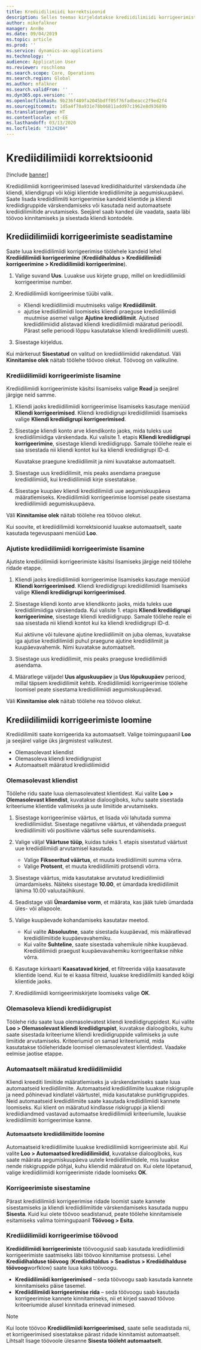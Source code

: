 ```yaml
---
title: Krediidilimiidi korrektsioonid
description: Selles teemas kirjeldatakse krediidilimiidi korrigeerimiste seadistamist ja lisamist.
author: mikefalkner
manager: AnnBe
ms.date: 09/04/2019
ms.topic: article
ms.prod: ''
ms.service: dynamics-ax-applications
ms.technology: ''
audience: Application User
ms.reviewer: roschloma
ms.search.scope: Core, Operations
ms.search.region: Global
ms.author: mfalkner
ms.search.validFrom: ''
ms.dyn365.ops.version: ''
ms.openlocfilehash: 9b236f489fa2045bdff05f76fadbeacc2f9ed2f4
ms.sourcegitcommit: 1d5a4f70a931e78b06811add97c1962e8d93689b
ms.translationtype: HT
ms.contentlocale: et-EE
ms.lasthandoff: 03/13/2020
ms.locfileid: "3124204"
---
```

# <a name="credit-limit-adjustments"></a>Krediidilimiidi korrektsioonid 

[!include [banner](../includes/banner.md)]

Krediidilimiidi korrigeerimised lasevad krediidihalduritel värskendada ühe kliendi, kliendigrupi või kõigi klientide krediidilimiite ja aegumiskuupäevi. Saate lisada krediidilimiiti korrigeerimise kandeid klientide ja kliendi krediidigruppide värskendamiseks või kasutada neid automaatsete krediidilimiitide arvutamiseks. Seejärel saab kanded üle vaadata, saata läbi töövoo kinnitamiseks ja sisestada kliendi kontodele.

## <a name="set-up-credit-limit-adjustments"></a>Krediidilimiidi korrigeerimiste seadistamine

Saate luua krediidilimiidi korrigeerimise töölehele kandeid lehel **Krediidilimiidi korrigeerimine** (**Krediidihaldus \> Krediidilimiidi korrigeerimine \> Krediidilimiidi korrigeerimine**).

1. Valige suvand **Uus**. Luuakse uus kirjete grupp, millel on krediidilimiidi korrigeerimise number.
2. Krediidilimiidi korrigeerimise tüübi valik.

    - Kliendi krediidilimiidi muutmiseks valige **Krediidilimiit**.
    - ajutise krediidilimiidi loomiseks kliendi praeguse krediidilimiidi muutmise asemel valige **Ajutine krediidilimiit**. Ajutised krediidilimiidid alistavad kliendi krediidilimiidi määratud perioodil. Pärast selle perioodi lõppu kasutatakse kliendi krediidilimiiti uuesti.
3. Sisestage kirjeldus. 

Kui märkeruut **Sisestatud** on valitud on krediidilimiidid rakendatud. Väli **Kinnitamise olek** näitab töölehe töövoo olekut. Töövoog on valikuline.

### <a name="add-credit-limit-adjustments"></a>Krediidilimiidi korrigeerimiste lisamine

Krediidilimiidi korrigeerimiste käsitsi lisamiseks valige **Read** ja seejärel järgige neid samme.

1. Kliendi jaoks krediidilimiidi korrigeerimise lisamiseks kasutage menüüd **Kliendi korrigeerimised**. Kliendi krediidigrupi krediidilimiidi lisamiseks valige **Kliendi krediidigrupi korrigeerimised**.
2. Sisestage kliendi konto arve kliendikonto jaoks, mida tuleks uue krediidilimiidiga värskendada. Kui valisite 1. etapis **Kliendi krediidigrupi korrigeerimine**, sisestage kliendi krediidigrupp. Samale töölehe reale ei saa sisestada nii kliendi kontot kui ka kliendi krediidigrupi ID-d.

    Kuvatakse praegune krediidilimiit ja nimi kuvatakse automaatselt.

3. Sisestage uus krediidilimiit, mis peaks asendama praeguse krediidilimiidi, kui krediidilimiidi kirje sisestatakse.
4. Sisestage kuupäev kliendi krediidilimiidi uue aegumiskuupäeva määratlemiseks. Krediidilimiidi korrigeerimise loomisel peate sisestama krediidilimiidi aegumiskuupäeva.

Väli **Kinnitamise olek** näitab töölehe rea töövoo olekut.

Kui soovite, et krediidilimiidi korrektsioonid luuakse automaatselt, saate kasutada tegevuspaani menüüd **Loo**.
 
### <a name="add-temporary-credit-limit-adjustments"></a>Ajutiste krediidilimiidi korrigeerimiste lisamine

Ajutiste krediidilimiidi korrigeerimiste käsitsi lisamiseks järgige neid töölehe ridade etappe.

1. Kliendi jaoks krediidilimiidi korrigeerimise lisamiseks kasutage menüüd **Kliendi korrigeerimised**. Kliendi krediidigrupi krediidilimiidi lisamiseks valige **Kliendi krediidigrupi korrigeerimised**.
2. Sisestage kliendi konto arve kliendikonto jaoks, mida tuleks uue krediidilimiidiga värskendada. Kui valisite 1. etapis **Kliendi krediidigrupi korrigeerimine**, sisestage kliendi krediidigrupp. Samale töölehe reale ei saa sisestada nii kliendi kontot kui ka kliendi krediidigrupi ID-d.

    Kui aktiivne või tulevane ajutine krediidilimiit on juba olemas, kuvatakse iga ajutise krediidilimiidi puhul praegune ajutine krediidilimiit ja kuupäevavahemik. Nimi kuvatakse automaatselt.

3. Sisestage uus krediidilimiit, mis peaks praeguse krediidilimiidi asendama.
4. Määratlege väljadel **Uus alguskuupäev** ja **Uus lõpukuupäev** periood, millal täpsem krediidilimiit kehtib. Krediidilimiidi korrigeerimise töölehe loomisel peate sisestama krediidilimiidi aegumiskuupäevad.

Väli **Kinnitamise olek** näitab töölehe rea töövoo olekut.

## <a name="generate-credit-limit-adjustments"></a>Krediidilimiidi korrigeerimiste loomine

Krediidilimiiti saate korrigeerida ka automaatselt. Valige toimingupaanil **Loo** ja seejärel valige üks järgmistest valikutest.

- Olemasolevast kliendist
- Olemasoleva kliendi krediidigrupist
- Automaatselt määratud krediidilimiidid

### <a name="from-existing-customer"></a>Olemasolevast kliendist

Töölehe ridu saate luua olemasolevatest klientidest. Kui valite **Loo \> Olemasolevast kliendist**, kuvatakse dialoogiboks, kuhu saate sisestada kriteeriume klientide valimiseks ja uute limiitide arvutamiseks.

1. Sisestage korrigeerimise väärtus, et lisada või lahutada summa krediidilimiidist. Sisestage negatiivne väärtus, et vähendada praegust krediidilimiiti või positiivne väärtus selle suurendamiseks.
2. Valige väljal **Väärtuse tüüp**, kuidas tuleks 1. etapis sisestatud väärtust uue krediidilimiidi arvutamisel kasutada.

    - Valige **Fikseeritud väärtus**, et muuta krediidilimiiti summa võrra.
    - Valige **Protsent**, et muuta krediidilimiiti protsendi võrra.

3. Sisestage väärtus, mida kasutatakse arvutatud krediidilimiidi ümardamiseks. Näiteks sisestage **10.00**, et ümardada krediidilimiit lähima 10.00 valuutaühikuni.
4. Seadistage väli **Ümardamise vorm**, et määrata, kas jääk tuleb ümardada üles- või allapoole.
5. Valige kuupäevade kohandamiseks kasutatav meetod.

    - Kui valite **Absoluutne**, saate sisestada kuupäevad, mis määratlevad krediidilimiitide kuupäevavahemiku.
    - Kui valite **Suhteline**, saate sisestada vahemikule nihke kuupäevad. Krediidilimiidi praegust kuupäevavahemiku korrigeeritakse nihke võrra.

6. Kasutage kiirkaarti **Kaasatavad kirjed**, et filtreerida välja kaasatavate klientide loend. Kui te ei kaasa filtreid, luuakse krediidilimiiti kanded kõigi klientide jaoks.
7. Krediidilimiidi korrigeerimiskirjete loomiseks valige **OK**.

### <a name="from-existing-customer-credit-group"></a>Olemasoleva kliendi krediidigrupist

Töölehe ridu saate luua olemasolevatest kliendi krediidigruppidest. Kui valite **Loo \> Olemasolevast kliendi krediidigrupist**, kuvatakse dialoogiboks, kuhu saate sisestada kriteeriume kliendi krediidigruppide valimiseks ja uute limiitide arvutamiseks. Kriteeriumid on samad kriteeriumid, mida kasutatakse tööleheridade loomisel olemasolevatest klientidest. Vaadake eelmise jaotise etappe.

### <a name="automatic-credit-limits"></a>Automaatselt määratud krediidilimiidid

Kliendi kreediti limiitide määratlemiseks ja värskendamiseks saate luua automaatseid krediidilimiite. Automaatseid krediidilimiite luuakse riskigrupile ja need põhinevad kindlatel väärtustel, mida kasutatakse punktigruppides. Neid automaatseid krediidilimiite saate kasutada krediidilimiidi kannete loomiseks. Kui klient on määratud kindlasse riskigruppi ja kliendi krediidiandmed vastavad automaatse krediidilimiidi kriteeriumile, luuakse krediidilimiiti korrigeerimise kanne.

#### <a name="create-automatic-credit-limits"></a>Automaatsete krediidilimiitide loomine

Automaatseid krediidilimiite luuakse krediidilimiidi korrigeerimiste abil. Kui valite **Loo \> Automaatsed krediidilimiidid**, kuvatakse dialoogiboks, kus saate määrata aegumiskuupäeva uutele krediidilimiitidele, mis luuakse nende riskigruppide põhjal, kuhu kliendid määratud on. Kui olete lõpetanud, valige krediidilimiidi korrigeerimiste ridade loomiseks **OK**.

### <a name="post-adjustments"></a>Korrigeerimiste sisestamine

Pärast krediidilimiidi korrigeerimise ridade loomist saate kannete sisestamiseks ja kliendi krediidilimiitide värskendamiseks kasutada nuppu **Sisesta**. Kuid kui olete töövoo seadistanud, peate töölehe kinnitamisele esitamiseks valima toimingupaanil **Töövoog \> Esita**.

### <a name="credit-limit-adjustments-workflows"></a>Krediidilimiidi korrigeerimise töövood

**Krediidilimiidi korrigeerimiste** töövoogusid saab kasutada krediidilimiidi korrigeerimiste saatmiseks läbi töövoo kinnitamise protsessi. Lehel **Krediidihalduse töövoog** (**Krediidihaldus \> Seadistus \> Krediidihalduse töövoog**worfklow) saate luua kaks töövoogu.

- **Krediidilimiidi korrigeerimised** – seda töövoogu saab kasutada kannete kinnitamiseks päise tasemel.
- **Krediidilimiidi korrigeerimise rida** – seda töövoogu saab kasutada korrigeerimise kannete kinnitamiseks, nii et kirjed saavad töövoo kriteeriumide alusel kinnitada erinevad inimesed.

> [!NOTE]
> Kui loote töövoo **Krediidilimiidi korrigeerimised**, saate selle seadistada nii, et korrigeerimised sisestatakse pärast ridade kinnitamist automaatselt. Lihtsalt lisage töövoole ülesanne **Sisesta tööleht automaatselt**.

